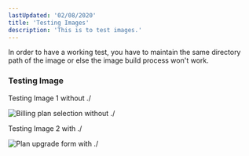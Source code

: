 ```yaml
---
lastUpdated: '02/08/2020'
title: 'Testing Images'
description: 'This is to test images.'
---
```


In order to have a working test, you have to maintain the same directory path of the image or else the image build process won't work.

### Testing Image

Testing Image 1 without ./

![Billing plan selection without ./](media/upgrading-your-account/billing-page.png)

Testing Image 2 with ./

![Plan upgrade form with ./](./media/upgrading-your-account/upgrade-page.png)
